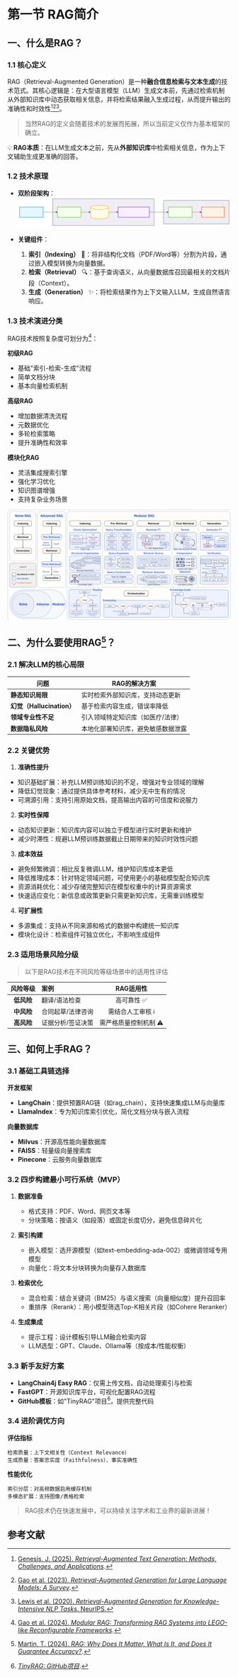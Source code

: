 # 第一节 RAG简介

## 一、什么是RAG？

### 1.1 核心定义

RAG（Retrieval-Augmented Generation）是一种**融合信息检索与文本生成**的技术范式。其核心逻辑是：在大型语言模型（LLM）生成文本前，先通过检索机制从外部知识库中动态获取相关信息，并将检索结果融入生成过程，从而提升输出的准确性和时效性[^1][^2][^3]。

> 当然RAG的定义会随着技术的发展而拓展，所以当前定义仅作为基本框架的确立。

💡 **RAG本质**：在LLM生成文本之前，先从**外部知识库**中检索相关信息，作为上下文辅助生成更准确的回答。

### 1.2 技术原理

- **双阶段架构**：  
![双阶段](./images/1_1.svg)

- **关键组件**：
  1. **索引（Indexing）** 📑：将非结构化文档（PDF/Word等）分割为片段，通过嵌入模型转换为向量数据。
  2. **检索（Retrieval）** 🔍️：基于查询语义，从向量数据库召回最相关的文档片段（Context）。
  3. **生成（Generation）** ✨：将检索结果作为上下文输入LLM，生成自然语言响应。

### 1.3 技术演进分类

RAG技术按照复杂度可划分为[^4]：

**初级RAG**
- 基础"索引-检索-生成"流程
- 简单文档分块
- 基本向量检索机制

**高级RAG**
- 增加数据清洗流程
- 元数据优化
- 多轮检索策略
- 提升准确性和效率

**模块化RAG**
- 灵活集成搜索引擎
- 强化学习优化
- 知识图谱增强
- 支持复杂业务场景

![分类图](./images/1_2.webp)

## 二、为什么要使用RAG[^5]？

### 2.1 解决LLM的核心局限 

| 问题 | RAG的解决方案 |
|---------------------|----------------------------------|
| **静态知识局限** | 实时检索外部知识库，支持动态更新 |
| **幻觉（Hallucination）** | 基于检索内容生成，错误率降低 |
| **领域专业性不足** | 引入领域特定知识库（如医疗/法律） |
| **数据隐私风险** | 本地化部署知识库，避免敏感数据泄露 |

### 2.2 关键优势 

1. **准确性提升**
- 知识基础扩展：补充LLM预训练知识的不足，增强对专业领域的理解
- 降低幻觉现象：通过提供具体参考材料，减少无中生有的情况
- 可溯源引用：支持引用原始文档，提高输出内容的可信度和说服力

2. **实时性保障**
- 动态知识更新：知识库内容可以独立于模型进行实时更新和维护
- 减少时滞性：规避LLM预训练数据截止日期带来的知识时效性问题

3. **成本效益**
- 避免频繁微调：相比反复微调LLM，维护知识库成本更低
- 降低推理成本：针对特定领域问题，可使用更小的基础模型配合知识库
- 资源消耗优化：减少存储完整知识在模型权重中的计算资源需求
- 快速适应变化：新信息或政策更新只需更新知识库，无需重训练模型

4. **可扩展性**
- 多源集成：支持从不同来源和格式的数据中构建统一知识库
- 模块化设计：检索组件可独立优化，不影响生成组件

### 2.3 适用场景风险分级 

> 以下是RAG技术在不同风险等级场景中的适用性评估

| 风险等级 | 案例 | RAG适用性 |
|:--------:|:------------------------------|:--------------------------:|
| **低风险** | 翻译/语法检查 | 高可靠性 ✅ |
| **中风险** | 合同起草/法律咨询 | 需结合人工审核 ℹ️ |
| **高风险** | 证据分析/签证决策 | 需严格质量控制机制 ⚠️ |

## 三、如何上手RAG？

### 3.1 基础工具链选择

**开发框架**
- **LangChain**：提供预置RAG链（如rag_chain），支持快速集成LLM与向量库
- **LlamaIndex**：专为知识库索引优化，简化文档分块与嵌入流程

**向量数据库**
- **Milvus**：开源高性能向量数据库
- **FAISS**：轻量级向量搜索库
- **Pinecone**：云服务向量数据库

### 3.2 四步构建最小可行系统（MVP）

1. **数据准备**
   - 格式支持：PDF、Word、网页文本等
   - 分块策略：按语义（如段落）或固定长度切分，避免信息碎片化

2. **索引构建**
   - 嵌入模型：选开源模型（如text-embedding-ada-002）或微调领域专用模型
   - 向量化：将文本分块转换为向量存入数据库

3. **检索优化**
   - 混合检索：结合关键词（BM25）与语义搜索（向量相似度）提升召回率
   - 重排序（Rerank）：用小模型筛选Top-K相关片段（如Cohere Reranker）

4. **生成集成**
   - 提示工程：设计模板引导LLM融合检索内容
   - LLM选型：GPT、Claude、Ollama等（按成本/性能权衡）

### 3.3 新手友好方案

- **LangChain4j Easy RAG**：仅需上传文档，自动处理索引与检索
- **FastGPT**：开源知识库平台，可视化配置RAG流程
- **GitHub模板**：如"TinyRAG"项目[^6]，提供完整代码

### 3.4 进阶调优方向

**评估指标**
```
检索质量：上下文相关性（Context Relevance）
生成质量：答案忠实度（Faithfulness）、事实准确性
```

**性能优化**
```
索引分层：对高频数据启用缓存机制
多模态扩展：支持图像/表格检索
```

> RAG技术仍在快速发展中，可以持续关注学术和工业界的最新进展！

## 参考文献

[^1]: [Genesis, J. (2025). *Retrieval-Augmented Text Generation: Methods, Challenges, and Applications*](https://www.researchgate.net/publication/391141346_Retrieval-Augmented_Generation_Methods_Applications_and_Challenges).
[^2]: [Gao et al. (2023). *Retrieval-Augmented Generation for Large Language Models: A Survey*](https://arxiv.org/abs/2312.10997).
[^3]: [Lewis et al. (2020). *Retrieval-Augmented Generation for Knowledge-Intensive NLP Tasks*. NeurIPS.](https://arxiv.org/abs/2005.11401)
[^4]: [Gao et al. (2024). *Modular RAG: Transforming RAG Systems into LEGO-like Reconfigurable Frameworks*](https://arxiv.org/abs/2407.21059).
[^5]: [Martin, T. (2024). *RAG: Why Does It Matter, What Is It, and Does It Guarantee Accuracy?*](https://www.lawdroidmanifesto.com/p/rag-why-does-it-matter-what-is-it).
[^6]: [*TinyRAG: GitHub项目*](https://github.com/KMnO4-zx/TinyRAG). 